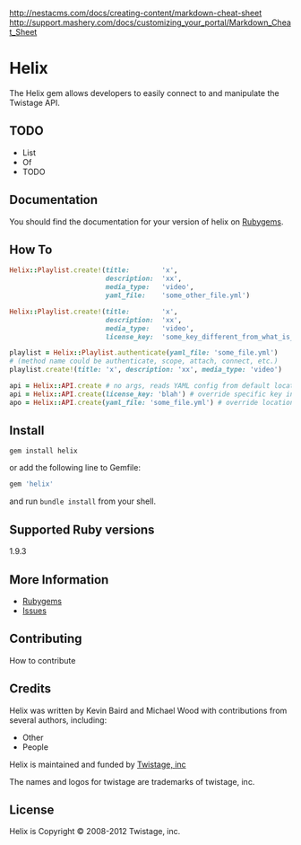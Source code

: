 http://nestacms.com/docs/creating-content/markdown-cheat-sheet
http://support.mashery.com/docs/customizing_your_portal/Markdown_Cheat_Sheet

# Helix

The Helix gem allows developers to easily connect to and manipulate the Twistage API.

TODO
----

* List 
* Of 
* TODO

Documentation
-------------

You should find the documentation for your version of helix on [Rubygems](https://rubygems.org/gems/helix).

How To
------
```ruby
Helix::Playlist.create!(title:        'x', 
                        description:  'xx', 
                        media_type:   'video', 
                        yaml_file:    'some_other_file.yml')

Helix::Playlist.create!(title:        'x', 
                        description:  'xx', 
                        media_type:   'video', 
                        license_key:  'some_key_different_from_what_is_in_the_yaml_file')

playlist = Helix::Playlist.authenticate(yaml_file: 'some_file.yml')
# (method name could be authenticate, scope, attach, connect, etc.)
playlist.create!(title: 'x', description: 'xx', media_type: 'video')

api = Helix::API.create # no args, reads YAML config from default location
api = Helix::API.create(license_key: 'blah') # override specific key in the YAML
apo = Helix::API.create(yaml_file: 'some_file.yml') # override location of YAML file
```

Install
--------

```shell
gem install helix
```
or add the following line to Gemfile:

```ruby
gem 'helix'
```
and run `bundle install` from your shell.

Supported Ruby versions
-----------------------

1.9.3

More Information
----------------

* [Rubygems](https://rubygems.org/gems/helix)
* [Issues](https://github.com/twistage/helix/issues)

Contributing
------------

How to contribute

Credits
-------

Helix was written by Kevin Baird and Michael Wood with contributions from several authors, including:

* Other
* People

Helix is maintained and funded by [Twistage, inc](http://twistage.com)

The names and logos for twistage are trademarks of twistage, inc.

License
-------

Helix is Copyright © 2008-2012 Twistage, inc.